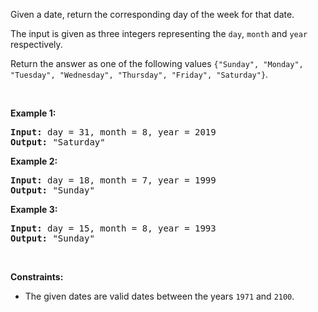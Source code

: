 Given a date, return the corresponding day of the week for that date.

The input is given as three integers representing the `` day ``, `` month `` and `` year `` respectively.

Return the answer as one of the following values&nbsp;`` {"Sunday", "Monday", "Tuesday", "Wednesday", "Thursday", "Friday", "Saturday"} ``.

&nbsp;

__Example 1:__

<pre>
<strong>Input:</strong> day = 31, month = 8, year = 2019
<strong>Output:</strong> "Saturday"
</pre>

__Example 2:__

<pre>
<strong>Input:</strong> day = 18, month = 7, year = 1999
<strong>Output:</strong> "Sunday"
</pre>

__Example 3:__

<pre>
<strong>Input:</strong> day = 15, month = 8, year = 1993
<strong>Output:</strong> "Sunday"
</pre>

&nbsp;

__Constraints:__

*   The given dates are valid dates between the years `` 1971 `` and `` 2100 ``.